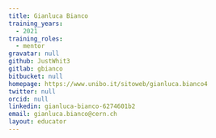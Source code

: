 ```yaml
---
title: Gianluca Bianco
training_years:
  - 2021
training_roles:
  - mentor
gravatar: null
github: JustWhit3
gitlab: gbianco
bitbucket: null
homepage: https://www.unibo.it/sitoweb/gianluca.bianco4
twitter: null
orcid: null
linkedin: gianluca-bianco-6274601b2
email: gianluca.bianco@cern.ch
layout: educator
---
```

